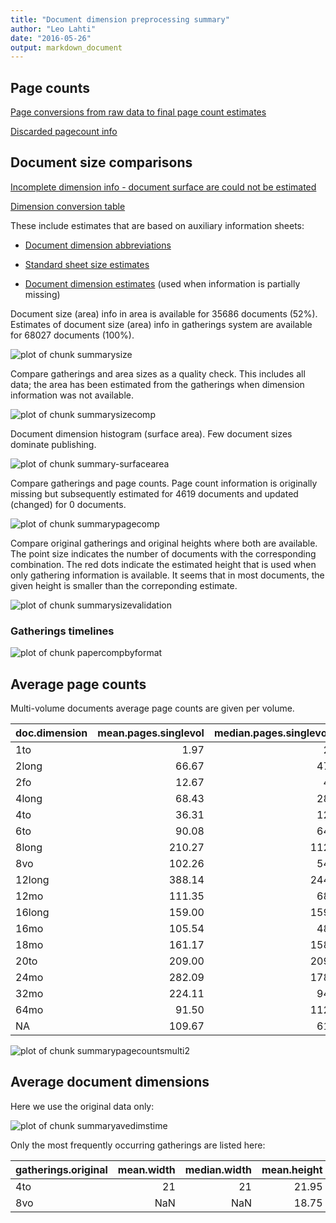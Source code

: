 ```yaml
---
title: "Document dimension preprocessing summary"
author: "Leo Lahti"
date: "2016-05-26"
output: markdown_document
---
```



## Page counts

[Page conversions from raw data to final page count estimates](https://github.com/rOpenGov/fennica/blob/master/inst/examples/output.tables/pagecount_conversion_nontrivial.csv)

<!--[Page conversions from raw data to final page count estimates with volume info](https://raw.githubusercontent.com/rOpenGov/estc/master/inst/examples/output.tables/page_conversion_table_full.csv)-->

[Discarded pagecount info](https://raw.githubusercontent.com/rOpenGov/estc/master/inst/examples/output.tables/pagecount_discarded.csv)



## Document size comparisons

[Incomplete dimension info - document surface are could not be estimated](https://raw.githubusercontent.com/rOpenGov/estc/master/inst/examples/output.tables/physical_dimension_incomplete.csv)

[Dimension conversion table](https://raw.githubusercontent.com/rOpenGov/estc/master/inst/examples/output.tables/conversions_physical_dimension.csv)


These include estimates that are based on auxiliary information sheets:

  * [Document dimension abbreviations](https://github.com/rOpenGov/bibliographica/blob/master/inst/extdata/document_size_abbreviations.csv)

  * [Standard sheet size estimates](https://github.com/rOpenGov/bibliographica/blob/master/inst/extdata/sheetsizes.csv)

  * [Document dimension estimates](https://github.com/rOpenGov/bibliographica/blob/master/inst/extdata/documentdimensions.csv) (used when information is partially missing)


  
<!--[Discarded dimension info](https://raw.githubusercontent.com/rOpenGov/estc/master/inst/examples/output.tables/dimensions_discarded.csv)-->

Document size (area) info in area is available for 35686 documents (52%). Estimates of document size (area) info in gatherings system are available for 68027 documents (100%). 

![plot of chunk summarysize](figure/summarysize-1.png)


Compare gatherings and area sizes as a quality check. This includes all data; the area has been estimated from the gatherings when dimension information was not available.

![plot of chunk summarysizecomp](figure/summarysizecomp-1.png)

Document dimension histogram (surface area). Few document sizes dominate publishing.

![plot of chunk summary-surfacearea](figure/summary-surfacearea-1.png)


Compare gatherings and page counts. Page count information is originally missing but subsequently estimated for 4619 documents and updated (changed) for 0 documents. 


![plot of chunk summarypagecomp](figure/summarypagecomp-1.png)

Compare original gatherings and original heights where both are available. The point size indicates the number of documents with the corresponding combination. The red dots indicate the estimated height that is used when only gathering information is available. It seems that in most documents, the given height is smaller than the correponding estimate.

![plot of chunk summarysizevalidation](figure/summarysizevalidation-1.png)

### Gatherings timelines

![plot of chunk papercompbyformat](figure/papercompbyformat-1.png)

## Average page counts 

Multi-volume documents average page counts are given per volume.


|doc.dimension | mean.pages.singlevol| median.pages.singlevol| n.singlevol|mean.pages.multivol |median.pages.multivol | n.multivol| mean.pages.issue| median.pages.issue| n.issue|
|:-------------|--------------------:|----------------------:|-----------:|:-------------------|:---------------------|----------:|----------------:|------------------:|-------:|
|1to           |                 1.97|                      2|         465|NA                  |NA                    |         NA|               NA|                 NA|      NA|
|2long         |                66.67|                     47|           3|NA                  |NA                    |         NA|            47.00|                 47|       1|
|2fo           |                12.67|                      4|        3129|NA                  |NA                    |         NA|            17.76|                 16|     739|
|4long         |                68.43|                     28|         202|NA                  |NA                    |         NA|            23.48|                 20|     147|
|4to           |                36.31|                     12|       14844|NA                  |NA                    |         NA|            20.23|                 18|    7168|
|6to           |                90.08|                     64|          25|NA                  |NA                    |         NA|            21.00|                 13|      10|
|8long         |               210.27|                    112|          99|NA                  |NA                    |         NA|            24.80|                 24|      15|
|8vo           |               102.26|                     54|        7425|NA                  |NA                    |         NA|            24.62|                 24|    3004|
|12long        |               388.14|                    244|           7|NA                  |NA                    |         NA|               NA|                 NA|      NA|
|12mo          |               111.35|                     68|        3197|NA                  |NA                    |         NA|            29.54|                 28|    1290|
|16long        |               159.00|                    159|           1|NA                  |NA                    |         NA|               NA|                 NA|      NA|
|16mo          |               105.54|                     48|        1655|NA                  |NA                    |         NA|            30.55|                 32|     813|
|18mo          |               161.17|                    158|           6|NA                  |NA                    |         NA|            44.00|                 44|       1|
|20to          |               209.00|                    209|           1|NA                  |NA                    |         NA|               NA|                 NA|      NA|
|24mo          |               282.09|                    178|          11|NA                  |NA                    |         NA|            32.00|                 32|       1|
|32mo          |               224.11|                     94|          55|NA                  |NA                    |         NA|            26.00|                 24|      13|
|64mo          |                91.50|                    112|           8|NA                  |NA                    |         NA|            24.00|                 24|       1|
|NA            |               109.67|                     61|       36894|NA                  |NA                    |         NA|            24.77|                 23|   13872|


![plot of chunk summarypagecountsmulti2](figure/summarypagecountsmulti2-1.png)


## Average document dimensions 

Here we use the original data only:

![plot of chunk summaryavedimstime](figure/summaryavedimstime-1.png)




Only the most frequently occurring gatherings are listed here:


|gatherings.original | mean.width| median.width| mean.height| median.height|  n|
|:-------------------|----------:|------------:|-----------:|-------------:|--:|
|4to                 |         21|           21|       21.95|         21.95| 19|
|8vo                 |        NaN|          NaN|       18.75|         18.75|  8|

